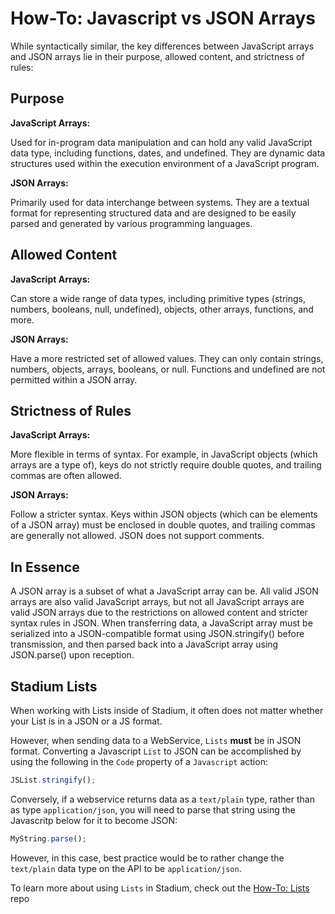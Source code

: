 # How-To: Javascript vs JSON Arrays

While syntactically similar, the key differences between JavaScript arrays and JSON arrays lie in their purpose, allowed content, and strictness of rules:

## Purpose

**JavaScript Arrays:**

Used for in-program data manipulation and can hold any valid JavaScript data type, including functions, dates, and undefined. They are dynamic data structures used within the execution environment of a JavaScript program.

**JSON Arrays:**

Primarily used for data interchange between systems. They are a textual format for representing structured data and are designed to be easily parsed and generated by various programming languages.

## Allowed Content

**JavaScript Arrays:**

Can store a wide range of data types, including primitive types (strings, numbers, booleans, null, undefined), objects, other arrays, functions, and more.

**JSON Arrays:**

Have a more restricted set of allowed values. They can only contain strings, numbers, objects, arrays, booleans, or null. Functions and undefined are not permitted within a JSON array.

## Strictness of Rules

**JavaScript Arrays:**

More flexible in terms of syntax. For example, in JavaScript objects (which arrays are a type of), keys do not strictly require double quotes, and trailing commas are often allowed.

**JSON Arrays:**

Follow a stricter syntax. Keys within JSON objects (which can be elements of a JSON array) must be enclosed in double quotes, and trailing commas are generally not allowed. JSON does not support comments.

## In Essence

A JSON array is a subset of what a JavaScript array can be. All valid JSON arrays are also valid JavaScript arrays, but not all JavaScript arrays are valid JSON arrays due to the restrictions on allowed content and stricter syntax rules in JSON. When transferring data, a JavaScript array must be serialized into a JSON-compatible format using JSON.stringify() before transmission, and then parsed back into a JavaScript array using JSON.parse() upon reception.

## Stadium Lists

When working with Lists inside of Stadium, it often does not matter whether your List is in a JSON or a JS format. 

However, when sending data to a WebService, `Lists` **must** be in JSON format. Converting a Javascript `List` to JSON can be accomplished by using the following in the `Code` property of a `Javascript` action: 

```javascript
JSList.stringify();
```

Conversely, if a webservice returns data as a `text/plain` type, rather than as type `application/json`, you will need to parse that string using the Javascritp below for it to become JSON:

```javascript
MyString.parse();
```

However, in this case, best practice would be to rather change the `text/plain` data type on the API to be `application/json`. 

To learn more about using `Lists` in Stadium, check out the [How-To: Lists](https://github.com/stadium-software/howto-lists) repo